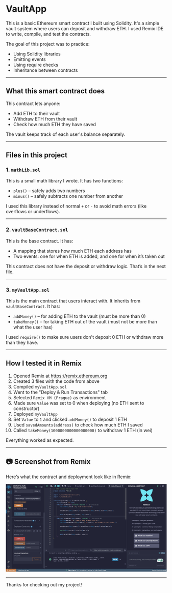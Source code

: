 # VaultApp
This is a basic Ethereum smart contract I built using Solidity. It's a simple vault system where users can deposit and withdraw ETH. I used Remix IDE to write, compile, and test the contracts.

The goal of this project was to practice:
- Using Solidity libraries
- Emitting events
- Using require checks
- Inheritance between contracts

---

## What this smart contract does

This contract lets anyone:
- Add ETH to their vault
- Withdraw ETH from their vault
- Check how much ETH they have saved

The vault keeps track of each user's balance separately.

---

## Files in this project

### 1. `mathLib.sol`
This is a small math library I wrote. It has two functions:
- `plus()` – safely adds two numbers
- `minus()` – safely subtracts one number from another

I used this library instead of normal `+` or `-` to avoid math errors (like overflows or underflows).

---

### 2. `vaultBaseContract.sol`
This is the base contract. It has:
- A mapping that stores how much ETH each address has
- Two events: one for when ETH is added, and one for when it’s taken out

This contract does not have the deposit or withdraw logic. That’s in the next file.

---

### 3. `myVaultApp.sol`
This is the main contract that users interact with. It inherits from `vaultBaseContract`. It has:
- `addMoney()` – for adding ETH to the vault (must be more than 0)
- `takeMoney()` – for taking ETH out of the vault (must not be more than what the user has)

I used `require()` to make sure users don't deposit 0 ETH or withdraw more than they have.

---

## How I tested it in Remix

1. Opened Remix at https://remix.ethereum.org
2. Created 3 files with the code from above
3. Compiled `myVaultApp.sol`
4. Went to the "Deploy & Run Transactions" tab
5. Selected `Remix VM (Prague)` as environment
6. Made sure `Value` was set to 0 when deploying (no ETH sent to constructor)
7. Deployed `myVaultApp`
8. Set `Value` to `1` and clicked `addMoney()` to deposit 1 ETH
9. Used `savedAmounts(address)` to check how much ETH I saved
10. Called `takeMoney(1000000000000000000)` to withdraw 1 ETH (in wei)

Everything worked as expected.

---

## 📷 Screenshot from Remix

Here’s what the contract and deployment look like in Remix:

![Remix Contract Screenshot](https://github.com/hemapriya-kanagala/VaultApp/blob/main/Remix%20Screenshot.png?raw=true)

---

Thanks for checking out my project!
